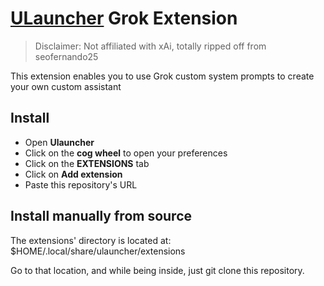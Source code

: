 # [ULauncher](https://ulauncher.io/) Grok Extension

> Disclaimer: Not affiliated with xAi, totally ripped off from seofernando25

This extension enables you to use Grok custom system prompts to create your own custom assistant

## Install

- Open **Ulauncher**
- Click on the **cog wheel** to open your preferences
- Click on the **EXTENSIONS** tab
- Click on **Add extension**
- Paste this repository's URL

## Install manually from source

The extensions' directory is located at: $HOME/.local/share/ulauncher/extensions

Go to that location, and while being inside, just git clone this repository.
